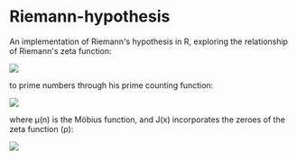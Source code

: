 # Riemann-hypothesis
An implementation of Riemann's hypothesis in R, exploring the relationship of Riemann's zeta function: 

<img src="https://latex.codecogs.com/gif.latex?\zeta(s)%20=%20\sum_n%20n^{-s}"/>

to prime numbers through his prime counting function:

<img src="https://latex.codecogs.com/gif.latex?\pi(x)%20=%20\sum_n%20\frac{\mu(n)}{n}%20J(\sqrt[n]{x})"/>

where μ(n) is the Möbius function, and J(x) incorporates the zeroes of the zeta function (ρ): 

<img src="https://latex.codecogs.com/gif.latex?J(x)%20=%20\operatorname{li}(x)%20-%20\sum_{\rho}^{\infty}\operatorname{li}(x^{\rho})%20-%20\operatorname{log}2%20+%20\int_{x}^{\infty}\frac{1}{t(t^{2}-1)\operatorname{log}t}dt"/>
